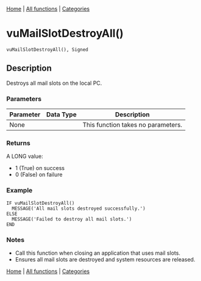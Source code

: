 [Home](../index.md) | [All functions](index.md) | [Categories](../categories/index.md)

# vuMailSlotDestroyAll()

```Prototype
vuMailSlotDestroyAll(), Signed
```


## Description
Destroys all mail slots on the local PC.

### Parameters

| Parameter | Data Type | Description |
|-----------|-----------|-------------|
| None      |          | This function takes no parameters. |

### Returns
A LONG value:  
- 1 (True) on success  
- 0 (False) on failure  

### Example

```Clarion
IF vuMailSlotDestroyAll()
  MESSAGE('All mail slots destroyed successfully.')
ELSE
  MESSAGE('Failed to destroy all mail slots.')
END
```

### Notes
- Call this function when closing an application that uses mail slots.  
- Ensures all mail slots are destroyed and system resources are released.

[Home](../index.md) | [All functions](index.md) | [Categories](../categories/index.md)
